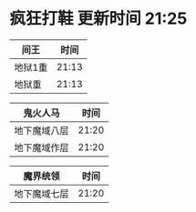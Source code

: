 # 疯狂打鞋 更新时间 21:25

| 间王   | 时间    |
|--------|-------|
| 地狱1重 | 21:13 |
| 地狱重 | 21:13 |

| 鬼火人马   | 时间    |
|--------|-------|
| 地下魔域八层 | 21:20 |
| 地下魔域作层 | 21:20 |

| 魔界统领   | 时间    |
|--------|-------|
| 地下魔域七层 | 21:20 |